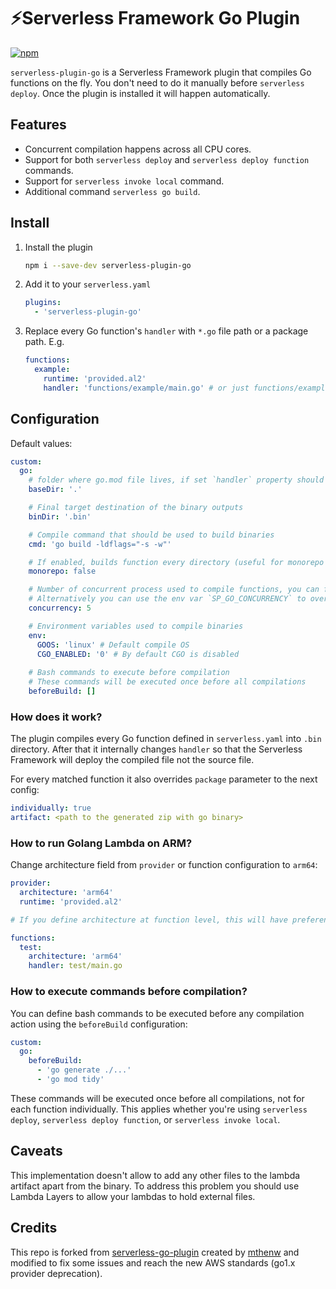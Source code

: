 # ⚡️Serverless Framework Go Plugin

[![npm](https://img.shields.io/npm/v/serverless-plugin-go)](https://www.npmjs.com/package/serverless-plugin-go)

`serverless-plugin-go` is a Serverless Framework plugin that compiles Go functions on the fly. You don't need to do it manually before `serverless deploy`. Once the plugin is installed it will happen automatically.

## Features

- Concurrent compilation happens across all CPU cores.
- Support for both `serverless deploy` and `serverless deploy function` commands.
- Support for `serverless invoke local` command.
- Additional command `serverless go build`.

## Install

1. Install the plugin

    ```bash
    npm i --save-dev serverless-plugin-go
    ```

1. Add it to your `serverless.yaml`

    ```yaml
    plugins:
      - 'serverless-plugin-go'
    ```

1. Replace every Go function's `handler` with `*.go` file path or a package path. E.g.

    ```yaml
    functions:
      example:
        runtime: 'provided.al2'
        handler: 'functions/example/main.go' # or just functions/example
    ```

## Configuration

Default values:

```yaml
custom:
  go:
    # folder where go.mod file lives, if set `handler` property should be set relatively to that folder
    baseDir: '.'

    # Final target destination of the binary outputs
    binDir: '.bin'

    # Compile command that should be used to build binaries
    cmd: 'go build -ldflags="-s -w"'

    # If enabled, builds function every directory (useful for monorepo where go.mod is managed by each function
    monorepo: false

    # Number of concurrent process used to compile functions, you can fine tune this number to your needs.
    # Alternatively you can use the env var `SP_GO_CONCURRENCY` to override this configuration
    concurrency: 5

    # Environment variables used to compile binaries
    env:
      GOOS: 'linux' # Default compile OS
      CGO_ENABLED: '0' # By default CGO is disabled
      
    # Bash commands to execute before compilation
    # These commands will be executed once before all compilations
    beforeBuild: []
```

### How does it work?

The plugin compiles every Go function defined in `serverless.yaml` into `.bin` directory. After that it internally changes `handler` so
that the Serverless Framework will deploy the compiled file not the source file.

For every matched function it also overrides `package` parameter to the next config:

```yaml
individually: true
artifact: <path to the generated zip with go binary>
```

### How to run Golang Lambda on ARM?

Change architecture field from `provider` or function configuration to `arm64`:

```yaml
provider:
  architecture: 'arm64'
  runtime: 'provided.al2'

# If you define architecture at function level, this will have preference instead the provider configuration

functions:
  test:
    architecture: 'arm64'
    handler: test/main.go
```

### How to execute commands before compilation?

You can define bash commands to be executed before any compilation action using the `beforeBuild` configuration:

```yaml
custom:
  go:
    beforeBuild:
      - 'go generate ./...'
      - 'go mod tidy'
```

These commands will be executed once before all compilations, not for each function individually. This applies whether you're using `serverless deploy`, `serverless deploy function`, or `serverless invoke local`.

## Caveats

This implementation doesn't allow to add any other files to the lambda artifact apart from the binary. To address this problem you should
use Lambda Layers to allow your lambdas to hold external files.

## Credits

This repo is forked from [serverless-go-plugin][1] created by [mthenw][2] and modified to fix some issues and reach the new AWS standards
(go1.x provider deprecation).

[1]: https://github.com/mthenw/serverless-go-plugin
[2]: https://github.com/mthenw

